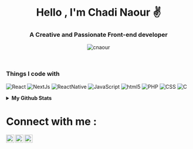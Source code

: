 <div align="center">

# Hello , I'm Chadi Naour ✌️

</div>
<h3 align="center">A Creative and Passionate Front-end developer</h3>
<p align="center"> <img src="https://i.makeagif.com/media/8-17-2015/ow6u2T.gif" alt="cnaour" /> </p>
<br />
<h3>Things I code with</h3>
<p>
  <img alt="React" src="https://img.shields.io/badge/-React-45b8d8?style=flat-square&logo=react&logoColor=white" />
  <img alt="NextJs" src="https://img.shields.io/badge/-NextJs-43853d?style=flat-square&logo=Next.js&logoColor=white" />
   <img alt="ReactNative" src="https://img.shields.io/badge/-ReactNative-45b8d8?style=flat-square&logo=reactnative&logoColor=white" />
  <img alt="JavaScript" src="https://img.shields.io/badge/javascript%20-%23323330.svg?&style=flat-square&logo=javascript&logoColor=%23F7DF1E"/>
  <img alt="html5" src="https://img.shields.io/badge/-HTML5-E34F26?style=flat-square&logo=HTML5&logoColor=white" />
  <img alt="PHP" src="https://img.shields.io/badge/-PHP-4169E1?style=flat-square&logo=PHP&logoColor=white" />
  <img alt="CSS" src="https://img.shields.io/badge/CSS-1E90FF?style=flat-square&logo=Css3&logoColor=white" />
  <img alt="C" src="https://img.shields.io/badge/c%20-%2300599C.svg?&style=flat-square&logo=c&logoColor=white"/>
  
</p>
<details>
  <summary><b>My Github Stats</b></summary>
  <br />
  <img height="180em" src="https://github-profile-summary-cards.vercel.app/api/cards/profile-details?username=ChadiNaour&theme=radical" />
  <br/>
  <img height="180em" src="https://github-profile-summary-cards.vercel.app/api/cards/productive-time?username=ChadiNaour&theme=radical"/>
  <img height="180em" src="https://github-profile-summary-cards.vercel.app/api/cards/stats?username=ChadiNaour&theme=radical"/>
  <img height="180em" src="https://github-profile-summary-cards.vercel.app/api/cards/repos-per-language?username=ChadiNaour&theme=radical"/>
  <img height="180em" src="https://github-profile-summary-cards.vercel.app/api/cards/most-commit-language?username=ChadiNaour&theme=radical"/>

  [![Top Langs](https://github-readme-stats.vercel.app/api/top-langs/?username=ChadiNaour&langs_count=10&theme=radical&hide=c,Makefile)](https://github.com/anuraghazra/github-readme-stats)
  </details
<hr />
<h1 align="left">Connect with me :</h1>

[<img align="left" alt="chadi | Twitter" color="white" width="22px" src="https://cdn.jsdelivr.net/npm/simple-icons@v3/icons/twitter.svg" />](https://twitter.com/chadiNaour)
[<img align="left" alt="chadinaour | LinkedI" color="blue"  width="22px" src="https://cdn.jsdelivr.net/npm/simple-icons@v3/icons/linkedin.svg" />](https://www.linkedin.com/in/chadinaour/)
[<img align="left" alt="chadiNaour | Instagram" color="white" width="22px" src="https://cdn.jsdelivr.net/npm/simple-icons@v3/icons/instagram.svg" />](https://www.instagram.com/chadiNaour/)

<br />

